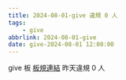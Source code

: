 ```yaml
---
title: 2024-08-01-give 違規 0 人
tags:
    - give
abbrlink: 2024-08-01-give
date: give-2024-08-01 12:00:00
---
```

give 板 [板規連結](https://www.ptt.cc/bbs/give/M.1612495900.A.C32.html)
昨天違規 0 人
